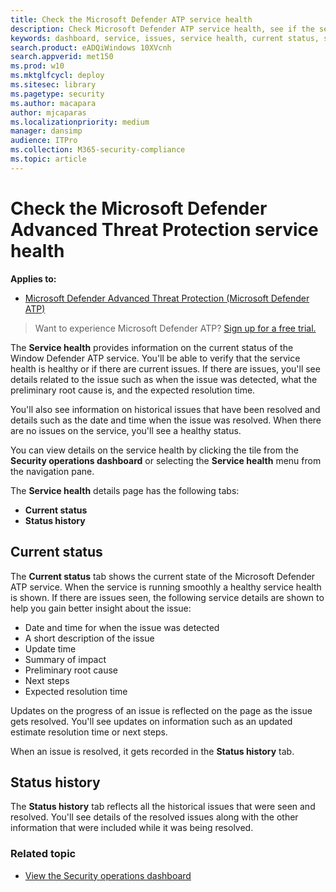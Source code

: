 ```yaml
---
title: Check the Microsoft Defender ATP service health
description: Check Microsoft Defender ATP service health, see if the service is experiencing issues and review previous issues that have been resolved.
keywords: dashboard, service, issues, service health, current status, status history, summary of impact, preliminary root cause, resolution, resolution time, expected resolution time
search.product: eADQiWindows 10XVcnh
search.appverid: met150
ms.prod: w10
ms.mktglfcycl: deploy
ms.sitesec: library
ms.pagetype: security
ms.author: macapara
author: mjcaparas
ms.localizationpriority: medium
manager: dansimp
audience: ITPro
ms.collection: M365-security-compliance 
ms.topic: article
---
```


# Check the Microsoft Defender Advanced Threat Protection service health

**Applies to:**
- [Microsoft Defender Advanced Threat Protection (Microsoft Defender ATP)](https://go.microsoft.com/fwlink/p/?linkid=2069559)



>Want to experience Microsoft Defender ATP? [Sign up for a free trial.](https://www.microsoft.com/microsoft-365/windows/microsoft-defender-atp?ocid=docs-wdatp-servicestatus-abovefoldlink)

The **Service health** provides information on the current status of the Window Defender ATP service. You'll be able to verify that the service health is healthy or if there are current issues. If there are issues, you'll see details related to the issue such as when the issue was detected, what the preliminary root cause is, and the expected resolution time.

You'll also see information on historical issues that have been resolved and details such as the date and time when the issue was resolved. When there are no issues on the service, you'll see a healthy status.

You can view details on the service health by clicking the tile from the **Security operations dashboard** or selecting the **Service health** menu from the navigation pane.

The **Service health** details page has the following tabs:

- **Current status**
- **Status history**

## Current status
The **Current status** tab shows the current state of the Microsoft Defender ATP service. When the service is running smoothly a healthy service health is shown. If there are issues seen, the following service details are shown to help you gain better insight about the issue:

- Date and time for when the issue was detected
- A short description of the issue
- Update time
- Summary of impact
- Preliminary root cause
- Next steps
- Expected resolution time

Updates on the progress of an issue is reflected on the page as the issue gets resolved. You'll see updates on information such as an updated estimate resolution time or next steps.

When an issue is resolved, it gets recorded in the **Status history** tab.

## Status history
The **Status history** tab reflects all the historical issues that were seen and resolved. You'll see details of the resolved issues along with the other information that were included while it was being resolved.

### Related topic
- [View the Security operations dashboard](security-operations-dashboard.md)
